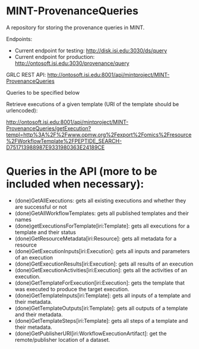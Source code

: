 # MINT-ProvenanceQueries
A repository for storing the provenance queries in MINT.

Endpoints: 

- Current endpoint for testing: http://disk.isi.edu:3030/ds/query
- Current endpoint for production: http://ontosoft.isi.edu:3030/provenance/query

GRLC REST API: http://ontosoft.isi.edu:8001/api/mintproject/MINT-ProvenanceQueries

Queries to be specified below

Retrieve executions of a given template (URI of the template should be urlencoded): 

http://ontosoft.isi.edu:8001/api/mintproject/MINT-ProvenanceQueries/getExecution?templ=http%3A%2F%2Fwww.opmw.org%2Fexport%2Fomics%2Fresource%2FWorkflowTemplate%2FPEPTIDE_SEARCH-D751713988987E9331980363E24189CE

# Queries in the API (more to be included when necessary):

* (done)GetAllExecutions: gets all existing executions and whether they are successful or not
* (done)GetAllWorkflowTemplates: gets all published templates and their names
* (done)getExecutionsForTemplate[iri:Template]: gets all executions for a template and their status
* (done)GetResourceMetadata[iri:Resource]: gets all metadata for a resource
* (done)GetExecutionInputs[iri:Execution]: gets all inputs and parameters of an execution 
* (done)GetExecutionResults[iri:Execution]: gets all results of an execution
* (done)GetExecutionActivities[iri:Execution]: gets all the activities of an execution.
* (done)GetTemplateForExecution[iri:Execution]: gets the template that was executed to produce the target execution.
* (done)GetTemplateInputs[iri:Template]: gets all inputs of a template and their metadata.
* (done)GetTemplateOutputs[iri:Template]: gets all outputs of a template and their metadata.
* (done)GetTemplateSteps[iri:Template]: gets all steps of a template and their metadata.
* (done)GetPublisherURI[iri:WorkflowExecutionArtifact]: get the remote/publisher location of a dataset.

